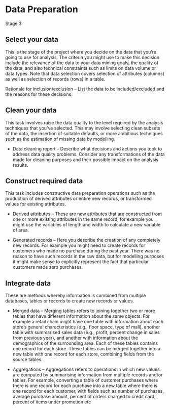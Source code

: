 # Data Preparation

Stage 3

## Select your data

This is the stage of the project where you decide on the data that you’re going to use for analysis. The criteria you might use to make this decision include the relevance of the data to your data mining goals, the quality of the data, and also technical constraints such as limits on data volume or data types. Note that data selection covers selection of attributes (columns) as well as selection of records (rows) in a table.

Rationale for inclusion/exclusion – List the data to be included/excluded and the reasons for these decisions.

## Clean your data

This task involves raise the data quality to the level required by the analysis techniques that you’ve selected. This may involve selecting clean subsets of the data, the insertion of suitable defaults, or more ambitious techniques such as the estimation of missing data by modelling.

* Data cleaning report – Describe what decisions and actions you took to address data quality problems. Consider any transformations of the data made for cleaning purposes and their possible impact on the analysis results.

## Construct required data

This task includes constructive data preparation operations such as the production of derived attributes or entire new records, or transformed values for existing attributes.

* Derived attributes – These are new attributes that are constructed from one or more existing attributes in the same record, for example you might use the variables of length and width to calculate a new variable of area.

* Generated records – Here you describe the creation of any completely new records. For example you might need to create records for customers who made no purchase during the past year. There was no reason to have such records in the raw data, but for modelling purposes it might make sense to explicitly represent the fact that particular customers made zero purchases.

## Integrate data

These are methods whereby information is combined from multiple databases, tables or records to create new records or values.

* Merged data – Merging tables refers to joining together two or more tables that have different information about the same objects. For example a retail chain might have one table with information about each store’s general characteristics (e.g., floor space, type of mall), another table with summarised sales data (e.g., profit, percent change in sales from previous year), and another with information about the demographics of the surrounding area. Each of these tables contains one record for each store. These tables can be merged together into a new table with one record for each store, combining fields from the source tables.

* Aggregations – Aggregations refers to operations in which new values are computed by summarising information from multiple records and/or tables. For example, converting a table of customer purchases where there is one record for each purchase into a new table where there is one record for each customer, with fields such as number of purchases, average purchase amount, percent of orders charged to credit card, percent of items under promotion etc
